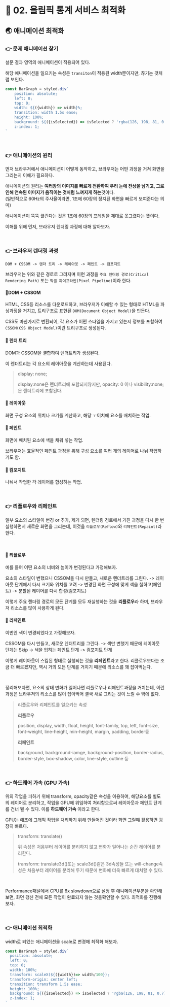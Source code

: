 # 🐳 02. 올림픽 통계 서비스 최적화

## 🌏 애니메이션 최적화

### 👉 문제 애니메이션 찾기

설문 결과 영역의 애니메이션이 적용되어 있다.

해당 애니메이션을 일으키는 속성은 `transiton`이 적용된 width뿐이지만, 끊기는 것처럼 보인다.

```javascript
const BarGraph = styled.div`
    position: absolute;
    left: 0;
    top: 0;
    width: ${({width}) => width}%;
    transition: width 1.5s ease;
    height: 100%;
    background: ${({isSelected}) => isSelected ? 'rgba(126, 198, 81, 0.7)' : 'rgb(198, 198, 198)'};
    z-index: 1;
`
```

<br/>

### 👉 애니메이션의 원리

먼저 브라우저에서 애니메이션이 어떻게 동작하고, 브라우저는 어떤 과정을 거쳐 화면을 그리는지 이해가 필요하다.

애니메이션의 원리는 **여러장의 이미지를 빠르게 전환하여 우리 눈에 잔상을 남기고, 그로 인해 연속된 이미지가 움직이는 것처럼 느껴지게 하는**것이다.<br/>(일반적으로 60Hz의 주사율이라면, 1초에 60장의 정지된 화면을 빠르게 보여준다는 의미)

애니메이션이 뚝뚝 끊긴다는 것은 1초에 60장의 프레임을 제대로 못그렸다는 뜻이다.

이해를 위해 먼저, 브라우저 렌더링 과정에 대해 알아보자.

<br/>

### 👉 브라우저 렌더링 과정

`DOM + CSSOM -> 렌더 트리 -> 레이아웃 -> 페인트 -> 컴포지트`

브라우저는 위와 같은 경로로 그려지며 이런 과정을 `주요 렌더링 경로(Critical Rendering Path)` 또는 `픽셀 파이프라인(Pixel Pipeline)`이라 한다.

#### 🔸DOM + CSSOM

HTML, CSS등 리소스를 다운로드하고, 브라우저가 이해할 수 있는 형태로 HTML을 파싱과정을 거치고, 트리구조로 표현된 `DOM(Document Object Model)`을 만든다.

CSS도 마찬가지로 변환되어, 각 요소가 어떤 스타일을 가지고 있는지 정보를 포함하여 `CSSOM(CSS Object Model)`이란 트리구조로 생성된다.

#### 🔸 렌더 트리

DOM과 CSSOM을 결합하여 렌더트리가 생성된다.

이 렌더트리는 각 요소의 레이아웃을 계산하는데 사용된다.

> display: none;
>
> display:none은 렌더트리에 포함되지않지만, opacity: 0 이나 visibility:none;은 렌더트리에 포함된다.

#### 🔸 레이아웃

화면 구성 요소의 위치나 크기를 계산하고, 해당 ㅜ이치에 요소를 배치하는 작업.

#### 🔸 페인트

화면에 배치된 요소에 색을 채워 넣는 작업.

브라우저는 효율적인 페인트 과정을 위해 구성 요소를 여러 개의 레이어로 나눠 작업하기도 함.

#### 🔸 컴포지트

나눠서 작업한 각 레이어를 합성하는 작업.

<br/>

### 👉 리플로우와 리페인트

일부 요소의 스타일이 변경 or 추가, 제거 되면, 렌더링 경로에서 거친 과정을 다시 한 번 실행하면서 새로운 화면을 그리는데, 이것을 `리플로우(Reflow)`와 `리페인트(Repaint)`라 한다.

<br/>

#### 🔸 리플로우

예를 들어 어떤 요소의 너비와 높이가 변경된다고 가정해보자.

요소의 스타일이 변했으니 CSSOM을 다시 만들고, 새로운 렌더트리를 그린다. -> 레이아웃 단계에서 다시 크기와 위치를 고려 -> 변경된 화면 구성에 맞게 색을 칠하고(페인트) -> 분할된 레이어를 다시 합성(컴포지트)

이렇게 주요 렌더링 경로의 모든 단계를 모두 재실행하는 것을 **리플로우**라 하며, 브라우저 리소스를 많이 사용하게 된다.

#### 🔸 리페인트

이번엔 색이 변경되었다고 가정해보자.

CSSOM을 다시 만들고, 새로운 렌더트리를 그린다. -> 색만 변했기 때문에 레이아웃 단계는 Skip -> 색을 입히는 페인트 단계 -> 컴포지트 단계

이렇게 레이아웃이 스킵된 형태로 실행되는 것을 **리페인트**라고 한다. 리플로우보다는 조금 더 빠르겠지만, 역시 거의 모든 단계를 거치기 때문에 리소스를 꽤 잡아먹는다.

<BR/>

정리해보자면, 요소의 상태 변화가 일어나면 리플로우나 리페인트과정을 거치는데, 이런 과정은 브라우저의 리소스를 많이 잡아먹어 결국 새로 그리는 것이 느릴 수 밖에 없다.

> 리플로우와 리페인트를 일으키는 속성
>
> **리플로우**
>
> position, display, width, float, height, font-family, top, left, font-size, font-weight, line-height, min-height, margin, padding, border등
>
> **리페인트**
>
> background, background-iamge, background-position, border-radius, border-style, box-shadow, color, line-style, outline 등

<br/>

### 👉 하드웨어 가속 (GPU 가속)

위의 작업을 피하기 위해 transform, opacity같은 속성을 이용하여, 해당요소를 별도의 레이어로 분리하고, 작업을 GPU에 위임하여 처리함으로써 레이아웃과 페인트 단계를 건너 뛸 수 있다. 이를 **하드웨어 가속** 이라고 한다.

GPU는 애초에 그래픽 작업을 처리하기 위해 만들어진 것이라 화면 그릴떄 활용하면 굉장히 빠르다.

> transform: translate()
>
> 위 속성은 처음부터 레이어를 분리하지 않고 변화가 일어나는 순간 레이어를 분리한다.
>
> transform: translate3d()또는 scale3d()같은 3d속성들 또는 will-change속성은 처음부터 레이어를 분리해 두기 때문에 변화에 더욱 빠르게 대처할 수 있다.

<br/>

Performance패널에서 CPU를 6x slowdown으로 설정 후 애니메이션부분을 확인해보면, 화면 갱신 전에 모든 작업이 완료되지 않는 것을확인할 수 있다. 최적화를 진행해보자.

<br/>

### 👉 애니메이션 최적화

width로 되있는 애니메이션을 scale로 변경해 최적화 해보자.

```js
const BarGraph = styled.div`
  position: absolute;
  left: 0;
  top: 0;
  width: 100%;
  transform: scaleX(${({width})=> width/100});
  transform-origin: center left;
  transition: transform 1.5s ease;
  height: 100%;
  background: ${({isSelected}) => isSelected ? 'rgba(126, 198, 81, 0.7)' : 'rgb(198, 198, 198)'};
  z-index: 1;
`
```

